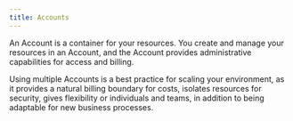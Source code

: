 ```yaml
---
title: Accounts
---
```


<head>
  <title>Ref | Accounts</title>
</head>

An Account is a container for your resources. You create and manage your resources in an Account, and the Account provides administrative capabilities for access and billing.

Using multiple Accounts is a best practice for scaling your environment, as it provides a natural billing boundary for costs, isolates resources for security, gives flexibility or individuals and teams, in addition to being adaptable for new business processes.
